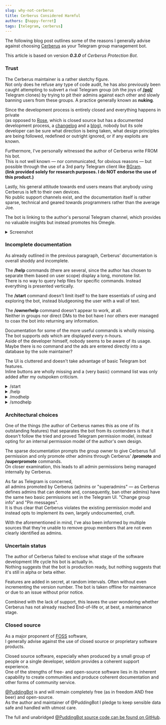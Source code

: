 ```yaml
---
slug: why-not-cerberus
title: Cerberus Considered Harmful
authors: [happy-ferret]
tags: [telegram, cerberus]
---
```


The following blog post outlines some of the reasons I generally advise against choosing [Cerberus](https://t.me/cerberus_protection_bot) as your Telegram group management bot.

This article is based on version __*0.3.0*__ of *Cerberus Protection Bot*.

<!--truncate-->

### Trust

The Cerberus maintainer is a rather sketchy figure. <br/>
Not only does he refuse any type of code audit, he has also previously been caught attempting to subvert a rival Telegram group (oh the joys of [__/pol/__](https://en.wikipedia.org/wiki//pol/) Telegram clones) by trying to pit their admins against each other and slowly banning users from these groups. A practice generally known as __nuking__.

Since the development process is entirely closed and everything happens in private <br/> (as opposed to [Rose](https://missrose.org/), which is closed source but has a documented development process, a [changelog](https://t.me/s/MarieNews) and a [blog](https://pnvlarsen.me/projects/)), nobody but its sole developer can be sure what direction is being taken, what design principles are being followed, redefined or outright ignored, or if any exploits are known.

Furthermore, I've personally witnessed the author of Cerberus write FROM his bot.<br/>
This is not well known — nor communicated, for obvious reasons — but possible through the use of a 3rd party Telegram client like [BGram](https://play.google.com/store/apps/details?id=org.telegram.BifToGram&hl=en&gl=US).<br/>
__(link provided solely for research purposes. I do NOT endorse the use of this product.)__

Lastly, his general attitude towards end users means that anybody using Cerberus is left to their own devices.<br/>
No public support channels exist, and the documentation itself is rather sparse, technical and geared towards programmers rather
than the average Joe.

The bot is linking to the author's personal Telegram channel, which provides no valuable insights but instead promotes his Omegle.

<details>
    <summary>Screenshot</summary>

![Omegle](cerberus.png)
</details>

### Incomplete documentation

As already outlined in the previous paragraph, Cerberus' documentation is overall shoddy and incomplete.

The __/help__ commands (there are several, since the author has chosen to separate them based on user scope) display a long, monotone list.<br/>
There is no way to query help files for specific commands. Instead everything is presented vertically.

The __/start__ command doesn't limit itself to the bare essentials of using and exploring the bot, instead bludgeoning the user with a wall of text.

The __/ownerhelp__ command doesn't appear to work, at all. <br/>
Neither in groups nor direct DMs to the bot have I nor others ever managed to coax the bot into returning any information.

Documentation for some of the more useful commands is wholly missing.<br/>
The bot supports *ads* which are displayed every n-hours.<br/>
Aside of the developer himself, nobody seems to be aware of its usage.<br/>
Maybe there is no command and the ads are entered directly into a database
by the sole maintainer?

The UI is cluttered and doesn't take advantage of basic Telegram bot features. <br/>
Inline buttons are wholly missing and a (very basic) command list was only added after my outspoken criticism.

<details>
    <summary>/start</summary>

![/start](cerberus2.png)
</details>

<details>
    <summary>/help</summary>

![/help](cerberus3.png)
</details>

<details>
    <summary>/modhelp</summary>

![/modhelp](cerberus4.png)
</details>

<details>
    <summary>/smodhelp</summary>

![/smodhelp](cerberus5.png)
</details>

### Architectural choices

One of the things (the author of Cerberus names this as one of its outstanding features) that separates the bot from its contenders
is that it doesn't follow the tried and proved Telegram permission model, instead opting for an internal permission model of the author's own design.

The sparse documentation prompts the group owner to give Cerberus full permission and only promote other admins through Cerberus' __/promote__ and __/superpromote__ commands.<br/>
On closer examination, this leads to all admin permissions being managed internally by Cerberus.

As far as Telegram is concerned, <br/>
all admins promoted by Cerberus (admins or "superadmins" — as Cerberus defines admins that can demote and, consequently, ban other admins) have the same two basic permissions set in the Telegram UI. "Change group info" and "Pin messages". <br/>
It is thus clear that Cerberus violates the existing permission model and instead opts to implement its own, largely undocumented, cruft.

With the aforementioned in mind, I've also been informed by multiple sources that they're unable to remove group members that are not even clearly identified as admins.

### Uncertain status

The author of Cerberus failed to enclose what stage of the software development life cycle his bot is actually in.<br/>
Nothing suggests that the bot is production ready, but nothing suggests that it's still in alpha or beta either.

Features are added in secret, at random intervals. Often without even incrementing the version number.
The bot is taken offline for maintenance or due to an issue without prior notice.

Combined with the lack of support, this leaves the user wondering whether Cerberus has not already reached
End-of-life or, at best, a maintenance stage.

### Closed source

As a major proponent of [FOSS](https://en.wikipedia.org/wiki/Free_and_open-source_software) software,<br/> I generally advise against the use of closed source or proprietary software products.

Closed source software, especially when produced by a small group of people or a single developer, seldom provides a coherent support experience.<br/>
One of the strengths of free- and open-source software lies in its inherent capability to create communities and produce coherent documentation and other forms of community service.

[@PuddingBot](https://t.me/puddingbot) is and will remain completely free (as in freedom AND free beer) and open-source.<br/>
As the author and maintainer of @PuddingBot I pledge to keep sensible data safe and handled with utmost care.

The full and unabridged [@PuddingBot source code can be found on GitHub](https://github.com/PuddingBot/pudding-bot).